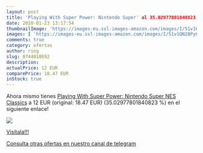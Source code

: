```yaml
---
layout: post
title: 'Playing With Super Power: Nintendo Super' al 35.02977801840823 % de descuento
date: 2020-01-23 13:17:54
thumbnailImage: 'https://images-eu.ssl-images-amazon.com/images/I/51v1QN28PyL._SL200_.jpg'
images: [ 'https://images-eu.ssl-images-amazon.com/images/I/51v1QN28PyL._SL200_.jpg' ]
comments: true
category: ofertas
author: ring
slug: 0744018692
description:
actualPrice: 12 EUR
comparePrice: 18.47 EUR
inStock: true
---
```


Ahora mismo tienes [Playing With Super Power: Nintendo Super NES Classics](https://www.amazon.com/dp/0744018692/?tag=redken08-20) a 12 EUR (original: 18.47 EUR) (35.02977801840823 %) en el siguiente enlace!

[![](https://images-eu.ssl-images-amazon.com/images/I/51v1QN28PyL._SL200_.jpg)](https://www.amazon.com/dp/0744018692/?tag=redken08-20)

[Visítala!!!](https://www.amazon.com/dp/0744018692/?tag=redken08-20)

[Consulta otras ofertas en nuestro canal de telegram](https://t.me/s/ofertas25)
